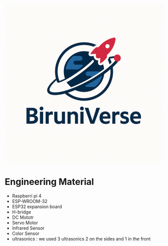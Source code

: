 ![BiruniVerse Logo](logo.PNG)
# Engineering Material
- Raspberri pi 4
- ESP-WROOM-32
- ESP32 expansion board
- H-bridge
- DC Mototr
- Servo Motor
- Infrared Sensor
- Color Sensor
- ultrasonics : we used 3 ultrasonics 2 on the sides and 1 in the front

